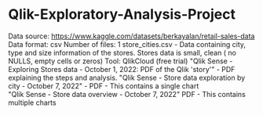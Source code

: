 # Qlik-Exploratory-Analysis-Project
Data source: https://www.kaggle.com/datasets/berkayalan/retail-sales-data
Data format: csv
Number of files: 1
store_cities.csv - Data containing city, type and size information of the stores.
Stores data is small, clean ( no NULLS, empty cells or zeros)
Tool: QlikCloud (free trial)
"Qlik Sense - Exploring Stores data - October 1, 2022: PDF of the Qlik 'story'" - PDF explaining the steps and analysis.
"Qlik Sense - Store data exploration by city - October 7, 2022" - PDF - This contains a single chart  
"Qlik Sense - Store data overview - October 7, 2022" PDF - This contains multiple charts 
